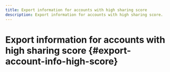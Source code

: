 ```yaml
---
title: Export information for accounts with high sharing score
description: Export information for accounts with high sharing score.
---
```


# Export information for accounts with high sharing score {#export-account-info-high-score}